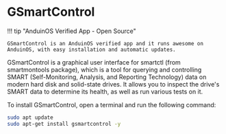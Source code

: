 # GSmartControl

!!! tip "AnduinOS Verified App - Open Source"

    GSmartControl is an AnduinOS verified app and it runs awesome on AnduinOS, with easy installation and automatic updates.

GSmartControl is a graphical user interface for smartctl (from smartmontools package), which is a tool for querying and controlling SMART (Self-Monitoring, Analysis, and Reporting Technology) data on modern hard disk and solid-state drives. It allows you to inspect the drive's SMART data to determine its health, as well as run various tests on it.

To install GSmartControl, open a terminal and run the following command:

```bash
sudo apt update
sudo apt-get install gsmartcontrol -y
```
